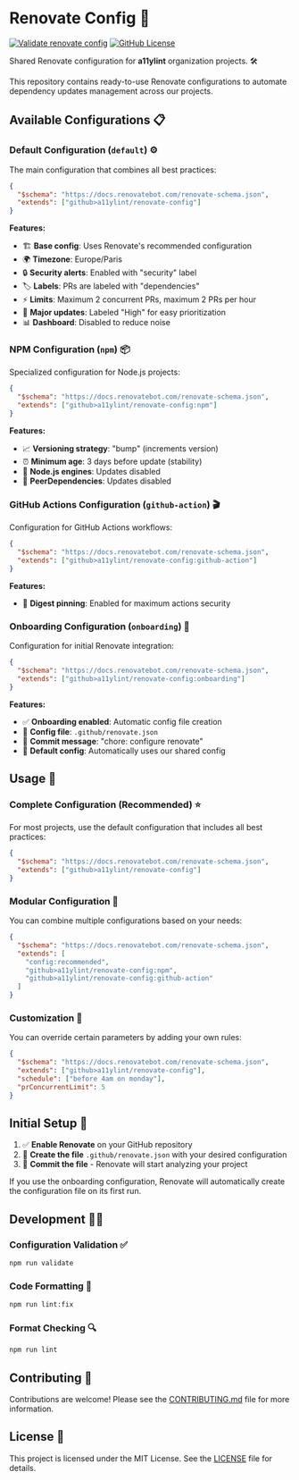 # Renovate Config 🔄

[![Validate renovate config](https://github.com/a11ylint/renovate-config/actions/workflows/validate-config.yml/badge.svg)](https://github.com/a11ylint/renovate-config/actions/workflows/validate-config.yml)
[![GitHub License](https://img.shields.io/github/license/a11ylint/renovate-config)](https://github.com/a11ylint/renovate-config?tab=MIT-1-ov-file#readme)

Shared Renovate configuration for **a11ylint** organization projects. 🛠️

This repository contains ready-to-use Renovate configurations to automate dependency updates management across our projects.

## Available Configurations 📋

### Default Configuration (`default`) ⚙️

The main configuration that combines all best practices:

```json
{
  "$schema": "https://docs.renovatebot.com/renovate-schema.json",
  "extends": ["github>a11ylint/renovate-config"]
}
```

**Features:**

- 🏗️ **Base config**: Uses Renovate's recommended configuration
- 🌍 **Timezone**: Europe/Paris
- 🔒 **Security alerts**: Enabled with "security" label
- 🏷️ **Labels**: PRs are labeled with "dependencies"
- ⚡ **Limits**: Maximum 2 concurrent PRs, maximum 2 PRs per hour
- 🚨 **Major updates**: Labeled "High" for easy prioritization
- 📊 **Dashboard**: Disabled to reduce noise

### NPM Configuration (`npm`) 📦

Specialized configuration for Node.js projects:

```json
{
  "$schema": "https://docs.renovatebot.com/renovate-schema.json",
  "extends": ["github>a11ylint/renovate-config:npm"]
}
```

**Features:**

- 📈 **Versioning strategy**: "bump" (increments version)
- ⏰ **Minimum age**: 3 days before update (stability)
- 🚫 **Node.js engines**: Updates disabled
- 🚫 **PeerDependencies**: Updates disabled

### GitHub Actions Configuration (`github-action`) 🎬

Configuration for GitHub Actions workflows:

```json
{
  "$schema": "https://docs.renovatebot.com/renovate-schema.json",
  "extends": ["github>a11ylint/renovate-config:github-action"]
}
```

**Features:**

- 📌 **Digest pinning**: Enabled for maximum actions security

### Onboarding Configuration (`onboarding`) 🚀

Configuration for initial Renovate integration:

```json
{
  "$schema": "https://docs.renovatebot.com/renovate-schema.json",
  "extends": ["github>a11ylint/renovate-config:onboarding"]
}
```

**Features:**

- ✅ **Onboarding enabled**: Automatic config file creation
- 📁 **Config file**: `.github/renovate.json`
- 💬 **Commit message**: "chore: configure renovate"
- 🔧 **Default config**: Automatically uses our shared config

## Usage 🚀

### Complete Configuration (Recommended) ⭐

For most projects, use the default configuration that includes all best practices:

```json
{
  "$schema": "https://docs.renovatebot.com/renovate-schema.json",
  "extends": ["github>a11ylint/renovate-config"]
}
```

### Modular Configuration 🧩

You can combine multiple configurations based on your needs:

```json
{
  "$schema": "https://docs.renovatebot.com/renovate-schema.json",
  "extends": [
    "config:recommended",
    "github>a11ylint/renovate-config:npm",
    "github>a11ylint/renovate-config:github-action"
  ]
}
```

### Customization 🎨

You can override certain parameters by adding your own rules:

```json
{
  "$schema": "https://docs.renovatebot.com/renovate-schema.json",
  "extends": ["github>a11ylint/renovate-config"],
  "schedule": ["before 4am on monday"],
  "prConcurrentLimit": 5
}
```

## Initial Setup 🏁

1. ✅ **Enable Renovate** on your GitHub repository
2. 📝 **Create the file** `.github/renovate.json` with your desired configuration
3. 🔄 **Commit the file** - Renovate will start analyzing your project

If you use the onboarding configuration, Renovate will automatically create the configuration file on its first run.

## Development 👨‍💻

### Configuration Validation ✅

```bash
npm run validate
```

### Code Formatting 🎨

```bash
npm run lint:fix
```

### Format Checking 🔍

```bash
npm run lint
```

## Contributing 🤝

Contributions are welcome! Please see the [CONTRIBUTING.md](CONTRIBUTING.md) file for more information.

## License 📄

This project is licensed under the MIT License. See the [LICENSE](LICENSE) file for details.
